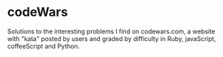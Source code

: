 codeWars
========

Solutions to the interesting problems I find on codewars.com, a website with "kata" posted by users and graded
by difficulty in Ruby, javaScript, coffeeScript and Python.  
